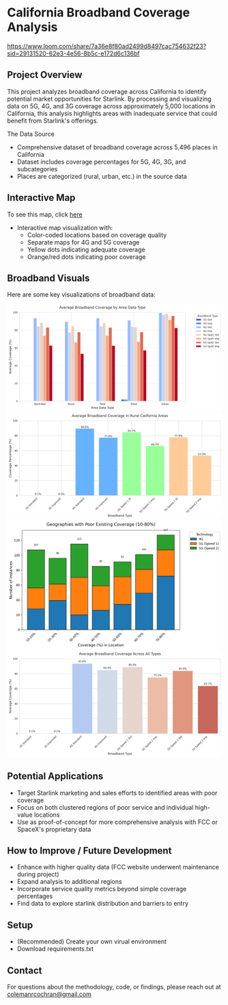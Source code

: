 # California Broadband Coverage Analysis

https://www.loom.com/share/7a36e8f80ad2499d8497cac754632f23?sid=29131520-62e3-4e56-8b5c-e172d6c136bf

## Project Overview
This project analyzes broadband coverage across California to identify potential market opportunities for Starlink. By processing and visualizing data on 5G, 4G, and 3G coverage across approximately 5,000 locations in California, this analysis highlights areas with inadequate service that could benefit from Starlink's offerings.

The Data Source
- Comprehensive dataset of broadband coverage across 5,496 places in California
- Dataset includes coverage percentages for 5G, 4G, 3G, and subcategories
- Places are categorized (rural, urban, etc.) in the source data

## Interactive Map
To see this map, click [here](https://colemancochran.github.io/California-Broadband-Visuals-Stats/html/combined_coverage_map.html)
- Interactive map visualization with:
  - Color-coded locations based on coverage quality
  - Separate maps for 4G and 5G coverage
  - Yellow dots indicating adequate coverage
  - Orange/red dots indicating poor coverage

## Broadband Visuals

Here are some key visualizations of broadband data:

![Coverage by Area](png/1_coverage_by_area.png)
![Rural Coverage](png/2_rural_coverage.png)
![Broadband Percent Instances](png/3_broadband_percent_instances.png)
![Average Broadband by Type](png/4_avg_broadband_by_type.png)

## Potential Applications
- Target Starlink marketing and sales efforts to identified areas with poor coverage
- Focus on both clustered regions of poor service and individual high-value locations
- Use as proof-of-concept for more comprehensive analysis with FCC or SpaceX's proprietary data

## How to Improve / Future Development
- Enhance with higher quality data (FCC website underwent maintenance during project)
- Expand analysis to additional regions
- Incorporate service quality metrics beyond simple coverage percentages
- Find data to explore starlink distribution and barriers to entry

## Setup
- (Recommended) Create your own virual environment
- Download requirements.txt

## Contact
For questions about the methodology, code, or findings, please reach out at colemanrcochran@gmail.com